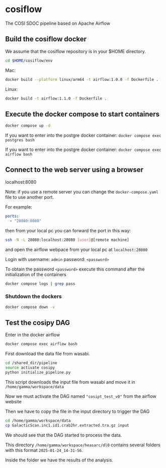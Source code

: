# cosiflow

The COSI SDOC pipeline based on Apache Airflow

## Build the cosiflow docker

We assume that the cosiflow repository is in your $HOME directory.

```bash
cd $HOME/cosiflow/env
```

Mac:

```bash
docker build --platform linux/arm64 -t airflow:1.0.0 -f Dockerfile .
```

Linux:

```bash
docker build -t airflow:1.1.0 -f Dockerfile .
```

## Execute the docker compose to start containers

```bash
docker compose up -d
```

If you want to enter into the postgre docker container: `docker compose exec postgres bash`

If you want to enter into the postgre docker container: `docker compose exec airflow bash`

## Connect to the web server using a browser

localhost:8080

Note: if you use a remote server you can change the `docker-compose.yaml` file to use another port.

For example:
  
  ```yaml
  ports:
    - "28080:8080"
  ```

then from your local pc you can forward the port in this way:

```bash
ssh -N -L 28080:localhost:28080 [user]@[remote machine]
```

and open the airflow webpace from your local pc at `localhost:28080`

Login with username: `admin`  password: `<password>`

To obtain the password `<password>` execute this command after the initialization of the containers

```bash
docker compose logs | grep pass
```

### Shutdown the dockers

```bash
docker compose down -v
```

## Test the cosipy DAG

Enter in the docker airflow

```bash
docker compose exec airflow bash
```

First download the data file from wasabi.

```bash
cd /shared_dir/pipeline
source activate cosipy
python initialize_pipeline.py
```

This script downloads the input file from wasabi and move it in `/home/gamma/workspace/data`

Now we must activate the DAG named `"cosipt_test_v0"` from the airflow website

Then we have to copy the file in the input directory to trigger the DAG

```bash
cd /home/gamma/workspace/data
cp GalacticScan.inc1.id1.crab2hr.extracted.tra.gz input
```

We should see that the DAG started to process the data.

This directory `/home/gamma/workspace/heasarc/dl0` contains several folders with this format `2025-01-24_14-31-56`.

Inside the folder we have the results of the analysis.
